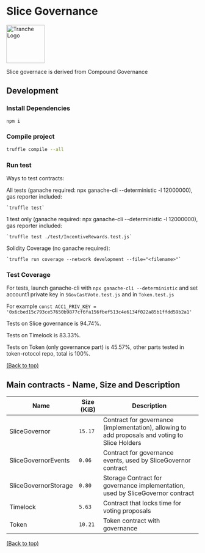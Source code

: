# Slice Governance

<img src="https://gblobscdn.gitbook.com/spaces%2F-MP969WsfbfQJJFgxp2K%2Favatar-1617981494187.png?alt=media" alt="Tranche Logo" width="100">

Slice governace is derived from Compound Governance

## Development

### Install Dependencies

```bash
npm i
```

### Compile project

```bash
truffle compile --all
```

### Run test

Ways to test contracts:

All tests (ganache required: npx ganache-cli --deterministic -l 12000000), gas reporter included:

    `truffle test`   

1 test only (ganache required: npx ganache-cli --deterministic -l 12000000), gas reporter included:

    `truffle test ./test/IncentiveRewards.test.js`   

Solidity Coverage (no ganache required):

    `truffle run coverage --network development --file="<filename>"`   

### Test Coverage

For tests, launch ganache-cli with `npx ganache-cli --deterministic` and set account1 private key in `SGovCastVote.test.js` and in `Token.test.js`

For example `const ACC1_PRIV_KEY = '0x6cbed15c793ce57650b9877cf6fa156fbef513c4e6134f022a85b1ffdd59b2a1'`

Tests on Slice governance is 94.74%.

Tests on Timelock is 83.33%.

Tests on Token (only governance part) is 45.57%, other parts tested in token-rotocol repo, total is 100%. 

[(Back to top)](#slice-governance)

## Main contracts - Name, Size and Description

<table>
    <thead>
      <tr>
        <th>Name</th>
        <th>Size (KiB)</th>
        <th>Description</th>
      </tr>
    </thead>
    <tbody>
        <tr>
            <td>SliceGovernor</td>
            <td><code>15.17</code></td>
            <td>Contract for governance (implementation), allowing to add proposals and voting to Slice Holders</td>
        </tr>
        <tr>
            <td>SliceGovernorEvents</td>
            <td><code>0.06</code></td>
            <td>Contract for governance events, used by SliceGovernor contract</td>
        </tr>
        <tr>
            <td>SliceGovernorStorage</td>
            <td><code>0.80</code></td>
            <td>Storage Contract for governance implementation, used by SliceGovernor contract</td>
        </tr>
        <tr>
            <td>Timelock</td>
            <td><code>5.63</code></td>
            <td>Contract that locks time for voting proposals</td>
        </tr>
        <tr>
            <td>Token</td>
            <td><code>10.21</code></td>
            <td>Token contract with governance</td>
        </tr>
    </tbody>
  </table>

[(Back to top)](#slice-governance)